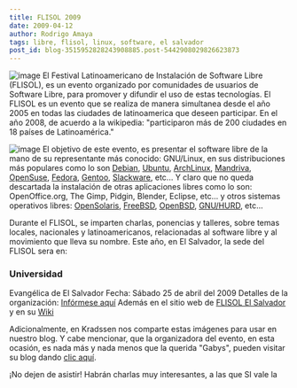 ```yaml
---
title: FLISOL 2009
date: 2009-04-12
author: Rodrigo Amaya
tags: libre, flisol, linux, software, el salvador
post_id: blog-3515952828243908885.post-5442908029826623873
---
```


![image](https://1.bp.blogspot.com/_ayvorITawE4/SeEROBRZKDI/AAAAAAAAB8g/a3fSsF2PjjM/s320/Logo_Flisol_2008.png)    El Festival
Latinoamericano de Instalación de Software Libre (FLISOL), es un evento organizado por comunidades de usuarios de Software Libre, para promover y difundir el uso de estas tecnologías. El FLISOL es un evento que se realiza de manera simultanea desde el año 2005 en todas las ciudades de latinoamerica que deseen participar. En el año 2008, de acuerdo a la wikipedia: "participaron más de 200 ciudades en 18 países de Latinoamérica."

![image](https://img135.imageshack.us/img135/6302/stickerflisolld8.png)    El objetivo de este evento, es presentar el software libre de la mano de su
representante más conocido: GNU/Linux, en sus distribuciones más populares como lo son [Debian](https://www.debian.org/), [Ubuntu](https://www.ubuntu.com/), [ArchLinux](https://www.archlinux.org/), [Mandriva](https://www.mandriva.com/), [OpenSuse](https://www.opensuse.org/), [Fedora](https://fedoraproject.org/), [Gentoo](https://www.gentoo.org/), [Slackware](https://www.slackware.com/), etc... Y claro que no queda descartada la instalación de otras aplicaciones libres como lo son: OpenOffice.org, The Gimp, Pidgin, Blender, Eclipse, etc... y otros sistemas operativos libres: [OpenSolaris](https://opensolaris.org/), [FreeBSD](https://www.freebsd.org/), [OpenBSD](https://www.openbsd.org/), [GNU/HURD](https://www.gnu.org/software/hurd/), etc...

Durante el FLISOL, se imparten charlas, ponencias y talleres, sobre temas locales, nacionales y latinoamericanos, relacionadas al software libre y al movimiento que lleva su nombre. Este año, en El Salvador, la sede del FLISOL sera en:

### Universidad
Evangélica de El Salvador Fecha: Sábado 25 de abril del 2009 Detalles de la organización: [Infórmese aquí](https://wiki.gnusal.org/index.php/Flisol2009) Además en el sitio web de [FLISOL El Salvador](https://flisolsv.org/) y en su [Wiki](https://wiki.flisolsv.org/)

Adicionalmente, en Kradssen nos comparte estas imágenes para usar en nuestro blog. Y cabe mencionar, que la organizadora del evento, en esta ocasión, es nada más y nada menos que la querida "Gabys", pueden visitar su blog dando [clic aquí](https://gabys.wordpress.com/2009/04/07/543/).

¡No dejen de asistir! Habrán charlas muy interesantes, a las que SI vale la